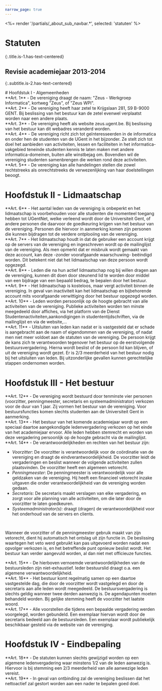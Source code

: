 ```yaml
---
narrow_page: true
---
```


<%= render '/partials/_about_sub_navbar.*', selected: 'statuten' %>

# Statuten
{:.title.is-1.has-text-centered}

## Revisie academiejaar 2013-2014
{:.subtitle.is-2.has-text-centered}

<div class="content" markdown="1">
# Hoofdstuk I - Algemeenheden
<div class="box" markdown="1">
**Art. 1** - De vereniging draagt de naam: "Zeus - Werkgroep Informatica", kortweg "Zeus", of "Zeus WPI".<br>
</div>
<div class="box" markdown="1">
**Art. 2** - De vereniging heeft haar zetel te Krijgslaan 281, S9 B-9000 GENT. Bij beslissing van het bestuur kan de zetel evenwel verplaatst worden naar een andere plaats.<br>
</div>
<div class="box" markdown="1">
**Art. 3** - De vereniging heeft als website zeus.ugent.be. Bij beslissing van het bestuur kan dit webadres veranderd worden.<br>
</div>
<div class="box" markdown="1">
**Art. 4** - De vereniging richt zich tot geïnteresseerden in de informatica en onder hen de studenten van de UGent in het bijzonder. Ze stelt zich tot doel het aanbieden van activiteiten, lessen en faciliteiten in het informatica-vakgebied teneinde studenten kennis te laten maken met andere informatica-domeinen, buiten alle winstbejag om. Bovendien wil de vereniging studenten samenbrengen die werken rond deze activiteiten.<br>
</div>
<div class="box" markdown="1">
**Art. 5** - De vereniging kan alle handelingen stellen die zowel rechtstreeks als onrechtstreeks de verwezenlijking van haar doelstellingen beoogt.<br>
</div>

# Hoofdstuk II - Lidmaatschap

<div class="box" markdown="1">
**Art. 6** - Het aantal leden van de vereniging is onbeperkt en het lidmaatschap is voorbehouden voor alle studenten die momenteel toegang hebben tot UGentNet, welke verleend wordt door de Universiteit Gent, of andere personen die daarvoor de goedkeuring krijgen van het bestuur van de vereniging. Personen die hiervoor in aanmerking komen zijn personen die kunnen bijdragen tot de verdere ontplooiing van de vereniging.<br>
</div>
<div class="box" markdown="1">
**Art. 7** - Het lidmaatschap houdt in dat de gebruiker een account krijgt op de servers van de vereniging en ingeschreven wordt op de mailinglijst van de vereniging. Als men opmerkt dat er misbruik wordt gemaakt van deze account, kan deze -zonder voorafgaande waarschuwing- beëindigd worden. Dit betekent niet dat het lidmaatschap van deze persoon wordt opgezegd.<br>
</div>
<div class="box" markdown="1">
**Art. 8** - Leden die na hun actief lidmaatschap nog bij willen dragen aan de vereniging, kunnen dit doen door steunend lid te worden door middel van een bijdrage van een bepaald bedrag, te bepalen door het bestuur.
<br>
</div>
<div class="box" markdown="1">
**Art. 9** - Het lidmaatschap is kosteloos, maar vergt activiteit binnen de vereniging. In geval van inactiviteit kan het lidmaatschap en bijbehorende account mits voorafgaande verwittiging door het bestuur opgezegd worden.<br>
</div>
<div class="box" markdown="1">
**Art. 10** - Leden worden persoonlijk op de hoogte gebracht van alle activiteiten van de vereniging. Publieke activiteiten worden ten minste meegedeeld door affiches, via het platform van de Dienst Studentenactiviteiten,aankondigingen in studententijdschriften, via de mailinglijst en via de website,...<br>
</div>
<div class="box" markdown="1">
**Art. 11** - Uitsluiten van leden kan nadat er is vastgesteld dat er schade is aangebracht aan de naam of eigendommen van de vereniging, of nadat men niet meer voldoet aan de statuten van de vereniging. De persoon krijgt de kans zich te verantwoorden tegenover het bestuur op de eerstvolgende bestuursvergadering. Hierna wordt beslist of de persoon lid kan blijven, of uit de vereniging wordt gezet. Er is 2/3 meerderheid van het bestuur nodig bij het uitsluiten van leden. Bij uitzonderlijke gevallen kunnen gerechtelijke stappen ondernomen worden.<br>
</div>

# Hoofdstuk III - Het bestuur

<div class="box" markdown="1">
**Art. 12** - De vereniging wordt bestuurd door tenminste vier personen (voorzitter, penningmeester, secretaris en systeemadministrator) verkozen voor de duur van 1 jaar. Zij vormen het bestuur van de vereniging. Voor bestuursfuncties komen slechts studenten aan de Universiteit Gent in aanmerking.<br>
</div>
<div class="box" markdown="1">
**Art. 13** - Het bestuur van het komende academiejaar wordt op een speciaal daartoe aangekondigde ledenvergadering verkozen op het einde van het academiejaar ervoor. Alle leden hebben stemrecht en worden van deze vergadering persoonlijk op de hoogte gebracht via de mailinglijst.<br>
</div>
<div class="box" markdown="1">
**Art. 14** - De verantwoordelijkheden en rechten van het bestuur zijn:

- _Voorzitter_: De voorzitter is verantwoordelijk voor de coördinatie van de vereniging en draagt de eindverantwoordelijkheid. De voorzitter leidt de vergaderingen en beslist wanneer de volgende activiteiten zullen plaatsvinden. De voorzitter heeft een algemeen vetorecht.
- _Penningmeester_: De penningmeester is verantwoordelijk voor alle geldzaken van de vereniging. Hij heeft een financieel vetorecht inzake uitgaven die onder verantwoordelijkheid van de vereniging worden gedaan.
- _Secretaris_: De secretaris maakt verslagen van elke vergadering, en zorgt voor alle planning van alle activiteiten, om die later door de voorzitter te laten goedkeuren.
- _Systeemadministrator(s):_ draagt (dragen) de verantwoordelijkheid voor het onderhoud van de servers en clients.
<br>

 Wanneer de voorzitter of de penningmeester gebruik maakt van zijn vetorecht, dient hij automatisch het ontslag uit zijn functie in. De beslissing waartegen het veto werd gebruikt kan pas uitgevoerd worden nadat een opvolger verkozen is, en het betreffende punt opnieuw beslist wordt. Het bestuur kan verder aangevuld worden, al dan niet met officieuze functies.

</div>
<div class="box" markdown="1">
**Art. 15** - De hierboven vernoemde verantwoordelijkheden van de bestuursleden zijn niet-exhaustief. Ieder bestuurslid draagt o.a. een algemene verwantwoordelijkheid.<br>
</div>
<div class="box" markdown="1">
**Art. 16** - Het bestuur komt regelmatig samen op een daartoe vastgestelde dag, die door de voorzitter wordt vastgelegd en door de secretaris aan alle leden wordt meegedeeld. De bestuursvergadering is slechts geldig wanneer twee derden aanwezig is. De agendapunten moeten behandeld worden. Bij gelijke stemming heeft de voorzitter het laatste woord.<br>
</div>
<div class="box" markdown="1">
**Art. 17** - Alle voorstellen die tijdens een bepaalde vergadering werden voorgelegd, worden gebundeld. Een exemplaar hiervan wordt door de secretaris bedeeld aan de bestuursleden. Een exemplaar wordt publiekelijk beschikbaar gesteld via de website van de vereniging.<br>
</div>

# Hoofdstuk IV - Eindbepaling

<div class="box" markdown="1">
**Art. 18** - De statuten kunnen slechts gewijzigd worden op een algemene ledenvergadering waar minstens 1/2 van de leden aanwezig is. Hiervoor is bij stemming een 2/3 meerderheid van alle aanwezige leden vereist.<br>
</div>
<div class="box" markdown="1">
**Art. 19** - In geval van ontbinding zal de vereniging beslissen dat het nettoactief zal gestort worden aan een nader te bepalen goed doel.<br>
</div>

</div>
